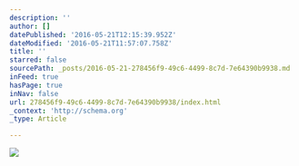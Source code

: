 ```yaml
---
description: ''
author: []
datePublished: '2016-05-21T12:15:39.952Z'
dateModified: '2016-05-21T11:57:07.758Z'
title: ''
starred: false
sourcePath: _posts/2016-05-21-278456f9-49c6-4499-8c7d-7e64390b9938.md
inFeed: true
hasPage: true
inNav: false
url: 278456f9-49c6-4499-8c7d-7e64390b9938/index.html
_context: 'http://schema.org'
_type: Article

---
```

![](https://the-grid-user-content.s3-us-west-2.amazonaws.com/d683a502-eba4-481f-baa5-2bd4f8a25835.jpg)